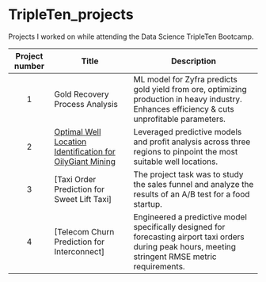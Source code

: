 # TripleTen_projects
Projects I worked on while attending the Data Science TripleTen Bootcamp.


| Project number | Title | Description |
| :-----------: | ----------- |----------- |
| 1 | Gold Recovery Process Analysis | ML model for Zyfra predicts gold yield from ore, optimizing production in heavy industry. Enhances efficiency & cuts unprofitable parameters. |
| 2 | [Optimal Well Location Identification for OilyGiant Mining](https://github.com/zarina-perez/TripleTen_projects/tree/main/02-EDA_project) | Leveraged predictive models and profit analysis across three regions to pinpoint the most suitable well locations. |
| 3 | [Taxi Order Prediction for Sweet Lift Taxi] | The project task was to study the sales funnel and analyze the results of an A/B test for a food startup. |
| 4 | [Telecom Churn Prediction for Interconnect] | Engineered a predictive model specifically designed for forecasting airport taxi orders during peak hours, meeting stringent RMSE metric requirements. |
